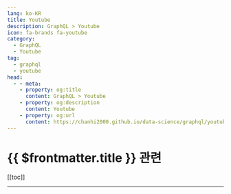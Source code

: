 ```yaml
---
lang: ko-KR
title: Youtube
description: GraphQL > Youtube
icon: fa-brands fa-youtube
category: 
  - GraphQL
  - Youtube
tag: 
  - graphql
  - youtube
head:
  - - meta:
    - property: og:title
      content: GraphQL > Youtube
    - property: og:description
      content: Youtube
    - property: og:url
      content: https://chanhi2000.github.io/data-science/graphql/youtube.html
---
```


# {{ $frontmatter.title }} 관련

[[toc]]

---

<MyYouTubeItems jsonName="yu-yalco-coding" /><!-- 얄팍한 코딩사전 -->

<TagLinks />